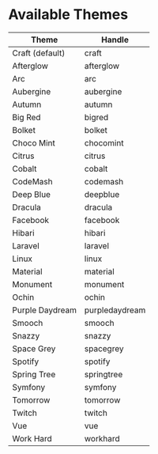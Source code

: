 # Available Themes

| Theme | Handle |
| ----- | ------ |
| Craft (default) | craft |
| Afterglow | afterglow |
| Arc | arc |
| Aubergine | aubergine |
| Autumn | autumn |
| Big Red | bigred |
| Bolket | bolket |
| Choco Mint | chocomint |
| Citrus | citrus |
| Cobalt | cobalt |
| CodeMash | codemash |
| Deep Blue | deepblue |
| Dracula | dracula |
| Facebook | facebook |
| Hibari | hibari |
| Laravel | laravel |
| Linux | linux |
| Material | material |
| Monument | monument |
| Ochin | ochin |
| Purple Daydream | purpledaydream |
| Smooch | smooch |
| Snazzy | snazzy |
| Space Grey | spacegrey |
| Spotify | spotify |
| Spring Tree | springtree |
| Symfony | symfony |
| Tomorrow | tomorrow |
| Twitch | twitch |
| Vue | vue |
| Work Hard | workhard |
